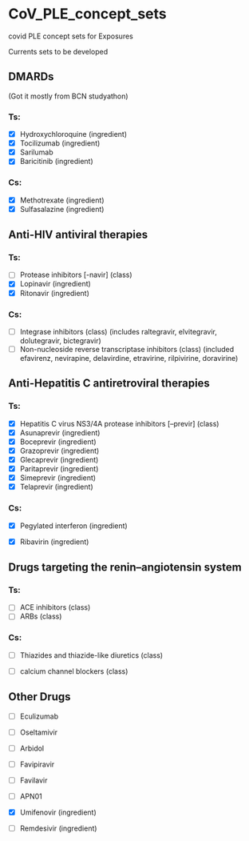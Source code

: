 # CoV_PLE_concept_sets
covid PLE concept sets for Exposures

Currents sets to be developed 

## DMARDs
(Got it mostly from BCN studyathon) 
### Ts: 
* [x] Hydroxychloroquine (ingredient)
* [x] Tocilizumab (ingredient)
* [x] Sarilumab
* [x] Baricitinib (ingredient)
### Cs: 
* [x] Methotrexate (ingredient)
* [x] Sulfasalazine (ingredient)

## Anti-HIV antiviral therapies

### Ts:
* [ ] Protease inhibitors [-navir] (class)
* [x]	Lopinavir (ingredient) 
* [x] Ritonavir (ingredient)

### Cs: 
* [ ]	Integrase inhibitors (class) (includes raltegravir, elvitegravir, dolutegravir, bictegravir)
* [ ]	Non-nucleoside reverse transcriptase inhibitors (class) (included efavirenz, nevirapine, delavirdine, etravirine, rilpivirine, doravirine)

## Anti-Hepatitis C antiretroviral therapies
### Ts:
* [x]	Hepatitis C virus NS3/4A protease inhibitors [–previr] (class)
* [x]	Asunaprevir (ingredient)
* [x] Boceprevir (ingredient)
* [x]	Grazoprevir (ingredient)
* [x] Glecaprevir (ingredient)
* [x]	Paritaprevir (ingredient)
* [x]	Simeprevir (ingredient)
* [x]	Telaprevir (ingredient)

### Cs:
* [x] Pegylated interferon (ingredient)
* [x]	Ribavirin (ingredient)


## Drugs targeting the renin–angiotensin system
### Ts:
* [ ] ACE inhibitors (class)
* [ ]  ARBs (class)
### Cs: 
* [ ] Thiazides and thiazide-like diuretics (class) 
* [ ] calcium channel blockers (class)


## Other Drugs
* [ ] Eculizumab
* [ ] Oseltamivir
* [ ] Arbidol
* [ ] Favipiravir
* [ ] Favilavir
* [ ] APN01
* [x] Umifenovir (ingredient)
* [ ] Remdesivir (ingredient)




